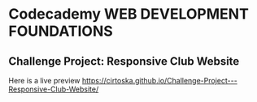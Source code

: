 # Codecademy WEB DEVELOPMENT FOUNDATIONS
## Challenge Project: Responsive Club Website
Here is a live preview https://cirtoska.github.io/Challenge-Project---Responsive-Club-Website/
